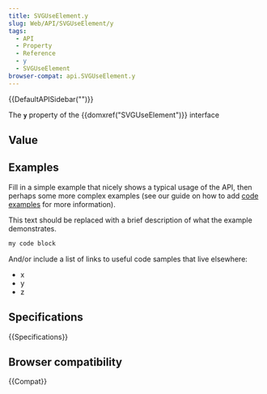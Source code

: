 ```yaml
---
title: SVGUseElement.y
slug: Web/API/SVGUseElement/y
tags:
  - API
  - Property
  - Reference
  - y
  - SVGUseElement
browser-compat: api.SVGUseElement.y
---
```

{{DefaultAPISidebar("")}}

The **`y`** property of the {{domxref("SVGUseElement")}} interface 

## Value



## Examples

Fill in a simple example that nicely shows a typical usage of the API, then perhaps some more complex examples (see our guide on how to add [code examples](/en-US/docs/MDN/Contribute/Structures/Code_examples) for more information).

This text should be replaced with a brief description of what the example demonstrates.

```js
my code block
```

And/or include a list of links to useful code samples that live elsewhere:

*   x
*   y
*   z

## Specifications

{{Specifications}}

## Browser compatibility

{{Compat}}


